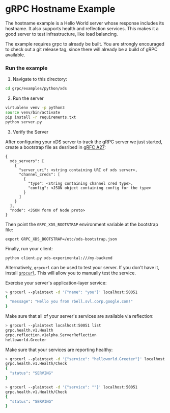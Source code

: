 gRPC Hostname Example
=====================

The hostname example is a Hello World server whose response includes its
hostname. It also supports health and reflection services. This makes it a good
server to test infrastructure, like load balancing.

The example requires grpc to already be built. You are strongly encouraged
to check out a git release tag, since there will already be a build of gRPC
available.

### Run the example

1. Navigate to this directory:

```sh
cd grpc/examples/python/xds
```

2. Run the server

```sh
virtualenv venv -p python3
source venv/bin/activate
pip install -r requirements.txt
python server.py
```

3. Verify the Server

After configuring your xDS server to track the gRPC server we just started,
create a bootstrap file as desribed in [gRFC A27](https://github.com/grpc/proposal/blob/master/A27-xds-global-load-balancing.md):

```
{
  xds_servers": [
    {
      "server_uri": <string containing URI of xds server>,
      "channel_creds": [
        {
          "type": <string containing channel cred type>,
          "config": <JSON object containing config for the type>
        }
      ]
    }
  ],
  "node": <JSON form of Node proto>
}
```

Then point the `GRPC_XDS_BOOTSTRAP` environment variable at the bootstrap file:

```
export GRPC_XDS_BOOTSTRAP=/etc/xds-bootstrap.json
```

Finally, run your client:

```
python client.py xds-experimental:///my-backend
```

Alternatively, `grpcurl` can be used to test your server. If you don't have it,
install [`grpcurl`](https://github.com/fullstorydev/grpcurl/releases). This will allow
you to manually test the service.

Exercise your server's application-layer service:

```sh
> grpcurl --plaintext -d '{"name": "you"}' localhost:50051
{
  "message": "Hello you from rbell.svl.corp.google.com!"
}
```

Make sure that all of your server's services are available via reflection:

```sh
> grpcurl --plaintext localhost:50051 list
grpc.health.v1.Health
grpc.reflection.v1alpha.ServerReflection
helloworld.Greeter
```

Make sure that your services are reporting healthy:

```sh
> grpcurl --plaintext -d '{"service": "helloworld.Greeter"}' localhost:50051
grpc.health.v1.Health/Check
{
  "status": "SERVING"
}

> grpcurl --plaintext -d '{"service": ""}' localhost:50051
grpc.health.v1.Health/Check
{
  "status": "SERVING"
}
```
